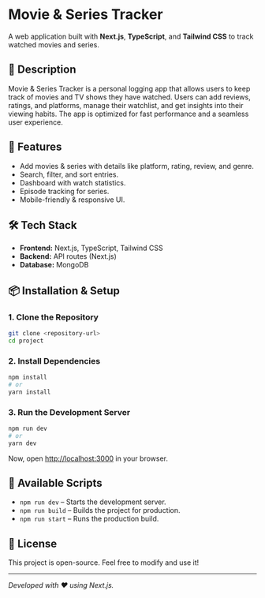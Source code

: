 # Movie & Series Tracker

A web application built with **Next.js**, **TypeScript**, and **Tailwind CSS** to track watched movies and series.

## 📖 Description
Movie & Series Tracker is a personal logging app that allows users to keep track of movies and TV shows they have watched. Users can add reviews, ratings, and platforms, manage their watchlist, and get insights into their viewing habits. The app is optimized for fast performance and a seamless user experience.

## 🚀 Features
- Add movies & series with details like platform, rating, review, and genre.
- Search, filter, and sort entries.
- Dashboard with watch statistics.
- Episode tracking for series.
- Mobile-friendly & responsive UI.

## 🛠 Tech Stack
- **Frontend:** Next.js, TypeScript, Tailwind CSS
- **Backend:** API routes (Next.js)
- **Database:** MongoDB

## 📦 Installation & Setup
### **1. Clone the Repository**
```sh
git clone <repository-url>
cd project
```

### **2. Install Dependencies**
```sh
npm install
# or
yarn install
```

### **3. Run the Development Server**
```sh
npm run dev
# or
yarn dev
```

Now, open [http://localhost:3000](http://localhost:3000) in your browser.

## 🔧 Available Scripts
- `npm run dev` – Starts the development server.
- `npm run build` – Builds the project for production.
- `npm run start` – Runs the production build.

## 📜 License
This project is open-source. Feel free to modify and use it!

---
_Developed with ❤️ using Next.js._

